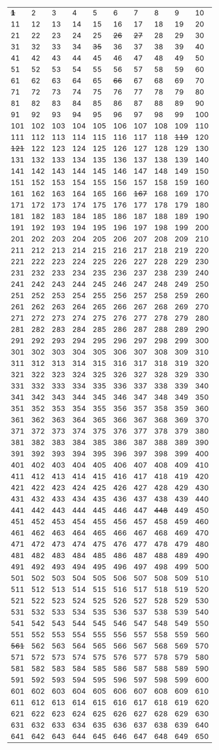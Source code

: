 |     |     |     |     |     |     |     |     |     |     |
| --- | --- | --- | --- | --- | --- | --- | --- | --- | --- |
|~~**1**~~    |2    |3    |4    |5    |6    |7    |8    |9    |10    |
|11    |12    |13    |14    |15    |16    |17    |18    |19    |20    |
|21    |22    |23    |24    |25    |~~26~~    |~~27~~    |28    |29    |30    |
|31    |32    |33    |34    |~~35~~    |36    |37    |38    |39    |40    |
|41    |42    |43    |44    |45    |46    |47    |48    |49    |50    |
|51    |52    |53    |54    |55    |56    |57    |58    |59    |60    |
|61    |62    |63    |64    |65    |~~66~~    |67    |68    |69    |70    |
|71    |72    |73    |74    |75    |76    |77    |78    |79    |80    |
|81    |82    |83    |84    |85    |86    |87    |88    |89    |90    |
|91    |92    |93    |94    |95    |96    |97    |98    |99    |100    |
|101    |102    |103    |104    |105    |106    |107    |108    |109    |110    |
|111    |112    |113    |114    |115    |116    |117    |118    |~~119~~    |120    |
|~~121~~    |122    |123    |124    |125    |126    |127    |128    |129    |130    |
|131    |132    |133    |134    |135    |136    |137    |138    |139    |140    |
|141    |142    |143    |144    |145    |146    |147    |148    |149    |150    |
|151    |152    |153    |154    |155    |156    |157    |158    |159    |160    |
|161    |162    |163    |164    |165    |166    |~~167~~    |168    |169    |170    |
|171    |172    |173    |174    |175    |176    |177    |178    |179    |180    |
|181    |182    |183    |184    |185    |186    |187    |188    |189    |190    |
|191    |192    |193    |194    |195    |196    |197    |198    |199    |200    |
|201    |202    |203    |204    |205    |206    |207    |208    |209    |210    |
|211    |212    |213    |214    |215    |216    |217    |218    |219    |220    |
|221    |222    |223    |224    |225    |226    |227    |228    |229    |230    |
|231    |232    |233    |234    |235    |236    |237    |238    |239    |240    |
|241    |242    |243    |244    |245    |246    |247    |248    |249    |250    |
|251    |252    |253    |254    |255    |256    |257    |258    |259    |260    |
|261    |262    |263    |264    |265    |266    |267    |268    |269    |270    |
|271    |272    |273    |274    |275    |276    |277    |278    |279    |280    |
|281    |282    |283    |284    |285    |286    |287    |288    |289    |290    |
|291    |292    |293    |294    |295    |296    |297    |298    |299    |300    |
|301    |302    |303    |304    |305    |306    |307    |308    |309    |310    |
|311    |312    |313    |314    |315    |316    |317    |318    |319    |320    |
|321    |322    |323    |324    |325    |326    |327    |328    |329    |330    |
|331    |332    |333    |334    |335    |336    |337    |338    |339    |340    |
|341    |342    |343    |344    |345    |346    |347    |348    |349    |350    |
|351    |352    |353    |354    |355    |356    |357    |358    |359    |360    |
|361    |362    |363    |364    |365    |366    |367    |368    |369    |370    |
|371    |372    |373    |374    |375    |376    |377    |378    |379    |380    |
|381    |382    |383    |384    |385    |386    |387    |388    |389    |390    |
|391    |392    |393    |394    |395    |396    |397    |398    |399    |400    |
|401    |402    |403    |404    |405    |406    |407    |408    |409    |410    |
|411    |412    |413    |414    |415    |416    |417    |418    |419    |420    |
|421    |422    |423    |424    |425    |426    |427    |428    |429    |430    |
|431    |432    |433    |434    |435    |436    |437    |438    |439    |440    |
|441    |442    |443    |444    |445    |446    |447    |~~448~~    |449    |450    |
|451    |452    |453    |454    |455    |456    |457    |458    |459    |460    |
|461    |462    |463    |464    |465    |466    |467    |468    |469    |470    |
|471    |472    |473    |474    |475    |476    |477    |478    |479    |480    |
|481    |482    |483    |484    |485    |486    |487    |488    |489    |490    |
|491    |492    |493    |494    |495    |496    |497    |498    |499    |500    |
|501    |502    |503    |504    |505    |506    |507    |508    |509    |510    |
|511    |512    |513    |514    |515    |516    |517    |518    |519    |520    |
|521    |522    |523    |524    |525    |526    |527    |528    |529    |530    |
|531    |532    |533    |534    |535    |536    |537    |538    |539    |540    |
|541    |542    |543    |544    |545    |546    |547    |548    |549    |550    |
|551    |552    |553    |554    |555    |556    |557    |558    |559    |560    |
|~~561~~    |562    |563    |564    |565    |566    |567    |568    |569    |570    |
|571    |572    |573    |574    |575    |576    |577    |578    |579    |580    |
|581    |582    |583    |584    |585    |586    |587    |588    |589    |590    |
|591    |592    |593    |594    |595    |596    |597    |598    |599    |600    |
|601    |602    |603    |604    |605    |606    |607    |608    |609    |610    |
|611    |612    |613    |614    |615    |616    |617    |618    |619    |620    |
|621    |622    |623    |624    |625    |626    |627    |628    |629    |630    |
|631    |632    |633    |634    |635    |636    |637    |638    |639    |640    |
|641    |642    |643    |644    |645    |646    |647    |648    |649    |650    |
